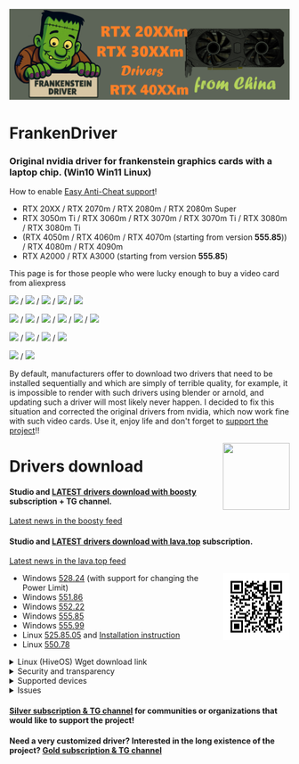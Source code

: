 ![logo](logo/FrankenDriver.png)
# FrankenDriver
### Original nvidia driver for **frankenstein graphics cards** with a laptop chip. (**Win10 Win11 Linux**)  
How to enable [Easy Anti-Cheat support](https://github.com/arutar/FrankenDriver/issues/6)!

- RTX 20XX / RTX 2070m / RTX 2080m / RTX 2080m Super
- RTX 3050m Ti / RTX 3060m / RTX 3070m / RTX 3070m Ti / RTX 3080m / RTX 3080m Ti
- (RTX 4050m / RTX 4060m / RTX 4070m (starting from version **555.85**)) / RTX 4080m / RTX 4090m
- RTX A2000 / RTX A3000 (starting from version **555.85**)

This page is for those people who were lucky enough to buy a video card from aliexpress 

<img src="https://img.shields.io/badge/-RTX%204050m-641e16" height="25"/> / <img src="https://img.shields.io/badge/-RTX%204060m-2e4053" height="25"/> / <img src="https://img.shields.io/badge/-RTX%204070m-DAF7A6" height="25"/> / <img src="https://img.shields.io/badge/-RTX%204080m-FF3633" height="25"/> / <img src="https://img.shields.io/badge/-RTX%204090m-2E4053" height="25"/> 

<img src="https://img.shields.io/badge/-RTX%203050m%20Ti-CCFFCC" height="25"/> / <img src="https://img.shields.io/badge/-RTX%203060m-orange" height="25"/> / <img src="https://img.shields.io/badge/-RTX%203070m-green" height="25"/> / <img src="https://img.shields.io/badge/-RTX%203070m%20Ti-blueviolet" height="25"/> / <img src="https://img.shields.io/badge/-RTX%203080m-blue" height="25"/> / <img src="https://img.shields.io/badge/-RTX%203080m%20Ti-795548" height="25"/> 

<img src="https://img.shields.io/badge/-RTX%202070m-ff69b4" height="25"/> / <img src="https://img.shields.io/badge/-RTX%202080m-ff4400" height="25"/> / <img src="https://img.shields.io/badge/-RTX%202080m%20Super-16a085" height="25"/> / <img src="https://img.shields.io/badge/-RTX%2020XX-95a5a6" height="25"/> 

<img src="https://img.shields.io/badge/-RTX%20A2000-BC8F8F" height="25"/> / <img src="https://img.shields.io/badge/-RTX%20A3000-F0FF33" height="25"/> 

By default, manufacturers offer to download two drivers that need to be installed sequentially and which are simply of terrible quality, for example, it is impossible to render with such drivers using blender or arnold, and updating such a driver will most likely never happen. 
I decided to fix this situation and corrected the original drivers from nvidia, which now work fine with such video cards. Use it, enjoy life and don't forget to [support the project](https://boosty.to/frankendriver/purchase/1380135?ssource=DIRECT&share=subscription_link)!!  

<img align="right" width="120" height="120" src="logo/qr_b1b07814e495597a0792eb5ef7984907.png">

# Drivers download  
#### Studio and [LATEST drivers download with boosty](https://boosty.to/frankendriver/purchase/1380135?ssource=DIRECT&share=subscription_link) **subscription + TG channel**.  
[Latest news in the boosty feed](https://boosty.to/frankendriver)
#### Studio and [LATEST drivers download with lava.top](https://app.lava.top/en/frankendriver) **subscription**.  
[Latest news in the lava.top feed](https://app.lava.top/en/frankendriver)

<img align="right" width="120" height="120" src="logo/frame.png">

- Windows [528.24](https://drive.google.com/uc?export=download&confirm=no_antivirus&acknowledgeAbuse=true&id=1o8mkToO0ssKjTdF-C90LjKbtLKFtfIuq) (with support for changing the Power Limit)
- Windows [551.86](https://drive.google.com/uc?export=download&confirm=no_antivirus&acknowledgeAbuse=true&id=174KUaWSLPhXnwj225pWyJZF1YKyzndyx)
- Windows [552.22](https://drive.google.com/uc?export=download&confirm=no_antivirus&acknowledgeAbuse=true&id=1YV_i6S6sZbyKKevRWIUEmUd11yJc-tHZ)
- Windows [555.85](https://disk.yandex.ru/d/qXmOhcr8QCxJUg)
- Windows [555.99](https://disk.yandex.ru/d/dF803lkRJiyiIQ)
- Linux [525.85.05](https://drive.google.com/uc?export=download&confirm=no_antivirus&acknowledgeAbuse=true&id=1Uk8Mw2TcGgqBxYsmBa8EOiKlTSSmn9SS) and [Installation instruction](https://github.com/arutar/FrankenDriver/issues/11)
- Linux [550.78](https://drive.google.com/uc?export=download&confirm=no_antivirus&acknowledgeAbuse=true&id=1nSB-kHAAoEDyY6TfKaHtOLFsh-RRK7p7)


<details><summary>Linux (HiveOS) Wget download link</summary>

```Batchfile
 wget --output-document=NVIDIA-Linux-x86_64-525.85.05.run '--post-data=confirm=no_antivirus' 'https://drive.google.com/uc?export=download&confirm=no_antivirus&acknowledgeAbuse=true&id=1Uk8Mw2TcGgqBxYsmBa8EOiKlTSSmn9SS'
```
```Batchfile
 wget --output-document=NVIDIA-Linux-x86_64-550.78.run '--post-data=confirm=no_antivirus' 'https://drive.google.com/uc?export=download&confirm=no_antivirus&acknowledgeAbuse=true&id=1nSB-kHAAoEDyY6TfKaHtOLFsh-RRK7p7'
```

</details>

<details><summary>Security and transparency</summary>

1) Only installer configs and inf files are modified.  
2) No driver binaries are modified!  
3) No additional executable files are installed or executed.
4) NVPCF removed from driver to avoid error 31
5) In order to view the contents of the installer, it is enough to unpack the contents using rar or 7zip.  

</details>

<details><summary>Supported devices</summary>
    
- ### RTX 3060m
  10DE.2520 10DE.0000  

- ### RTX 3070m
  10DE.249D 10DE.0000  
  10DE.249D 4D50.4449  

- ### RTX 3070m Ti
  10DE.24A0 10DE.0000  
 
- ### RTX 3080m   
  10DE.249C 10DE.0000  
  10DE.249C 4D50.4449  

</details>

<details><summary>Issues</summary>

- [Easy Anti-Cheat errors](https://github.com/arutar/FrankenDriver/issues/2)
- [How to remove Easy Anti-Cheat errors](https://github.com/arutar/FrankenDriver/issues/6)
- [Add a new Device ID](https://github.com/arutar/FrankenDriver/issues/5)

</details>

#### [Silver subscription & TG channel](https://boosty.to/frankendriver/purchase/1487157?ssource=DIRECT&share=subscription_link) for communities or organizations that would like to support the project!
#### Need a very customized driver? Interested in the long existence of the project? [Gold subscription & TG channel](https://boosty.to/frankendriver/purchase/1383232?ssource=DIRECT&share=subscription_link)

